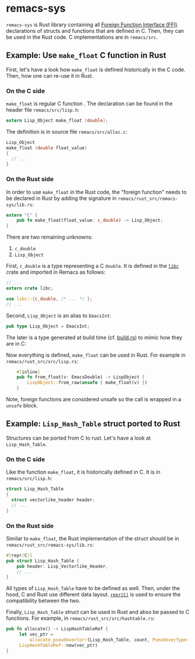 # remacs-sys

`remacs-sys` is Rust library containing all [Foreign Function Interface (FFI)](https://doc.rust-lang.org/book/first-edition/ffi.html) declarations of structs and functions that are defined in C. Then, they can be used in the Rust code. C implementations are in `remacs/src`.

## Example: Use `make_float` C function in Rust

First, let's have a look how `make_float` is defined historically in the C code. Then, how one can re-use it in Rust.

### On the C side

`make_float` is regular C function . The declaration can be found in the header file `remacs/src/lisp.h`:

```c
extern Lisp_Object make_float (double);
```

The definition is in source file `remacs/src/alloc.c`:

```c
Lisp_Object
make_float (double float_value)
{
  // ...
}
```

### On the Rust side

In order to use `make_float` in the Rust code, the "foreign function" needs to be declared in Rust by adding the signature in `remacs/rust_src/remacs-sys/lib.rs`:

```rust
extern "C" {
    pub fn make_float(float_value: c_double) -> Lisp_Object;
}
```

There are two remaining unknowns:
1. `c_double`
2. `Lisp_Object`

First, `c_double` is a type representing a C `double`. It is defined in the [`libc`](https://doc.rust-lang.org/book/first-edition/ffi.html#a-note-about-libc) crate and imported in Remacs as follows:

```rust
// ...
extern crate libc;

use libc::{c_double, /* ... */ };
// ...
```

Second, `Lisp_Object` is an alias to `EmacsInt`:

```rust
pub type Lisp_Object = EmacsInt;
```

The later is a type generated at build time (cf. [build.rs](http://doc.crates.io/build-script.html)) to mimic how they are in C:

Now everything is defined, `make_float` can be used in Rust. For example in `remacs/rust_src/src/lisp.rs`:

```rust
    #[inline]
    pub fn from_float(v: EmacsDouble) -> LispObject {
        LispObject::from_raw(unsafe { make_float(v) })
    }
```

Note, foreign functions are considered unsafe so the call is wrapped in a `unsafe` block.

## Example: `Lisp_Hash_Table` struct ported to Rust

Structures can be ported from C to rust. Let's have a look at `Lisp_Hash_Table`.

### On the C side

Like the function `make_float`, it is historically defined in C. It is in `remacs/src/lisp.h`:

```c
struct Lisp_Hash_Table
{
  struct vectorlike_header header;
  // ...
}
```

### On the Rust side

Similar to `make_float`, the Rust implementation of the struct should be in `remacs/rust_src/remacs-sys/lib.rs`:

```rust
#[repr(C)]
pub struct Lisp_Hash_Table {
    pub header: Lisp_Vectorlike_Header,
    // ...
}
```

All types of `Lisp_Hash_Table` have to be defined as well. Then, under the hood, C and Rust use different data layout. [`repr(C)`](https://doc.rust-lang.org/nomicon/other-reprs.html#reprc) is used to ensure the compatibility between the two.

Finally, `Lisp_Hash_Table` struct can be used in Rust and abso be passed to C functions. For example, in `remacs/rust_src/src/hashtable.rs`:

```rust
pub fn allocate() -> LispHashTableRef {
     let vec_ptr =
         allocate_pseudovector!(Lisp_Hash_Table, count, PseudovecType::PVEC_HASH_TABLE);
     LispHashTableRef::new(vec_ptr)
}
```
